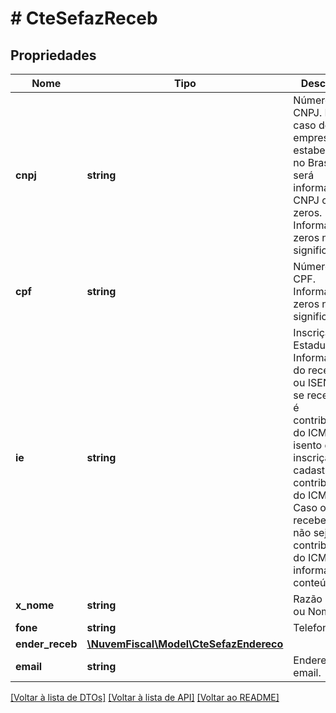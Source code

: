 # # CteSefazReceb

## Propriedades

Nome | Tipo | Descrição | Comentários
------------ | ------------- | ------------- | -------------
**cnpj** | **string** | Número do CNPJ.  Em caso de empresa não estabelecida no Brasil, será informado o CNPJ com zeros.  Informar os zeros não significativos. | [optional]
**cpf** | **string** | Número do CPF.  Informar os zeros não significativos. | [optional]
**ie** | **string** | Inscrição Estadual.  Informar a IE do recebedor ou ISENTO se recebedor é contribuinte do ICMS isento de inscrição no cadastro de contribuintes do ICMS. Caso o recebedor não seja contribuinte do ICMS não informar o conteúdo. | [optional]
**x_nome** | **string** | Razão Social ou Nome. |
**fone** | **string** | Telefone. | [optional]
**ender_receb** | [**\NuvemFiscal\Model\CteSefazEndereco**](CteSefazEndereco.md) |  |
**email** | **string** | Endereço de email. | [optional]

[[Voltar à lista de DTOs]](../../README.md#models) [[Voltar à lista de API]](../../README.md#endpoints) [[Voltar ao README]](../../README.md)
